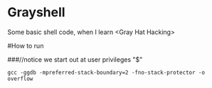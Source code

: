 Grayshell
=========

Some basic shell code, when I learn &lt;Gray Hat Hacking>


#How to run 

###//notice we start out at user privileges "$"
```
gcc -ggdb -mpreferred-stack-boundary=2 -fno-stack-protector -o overflow
``` 